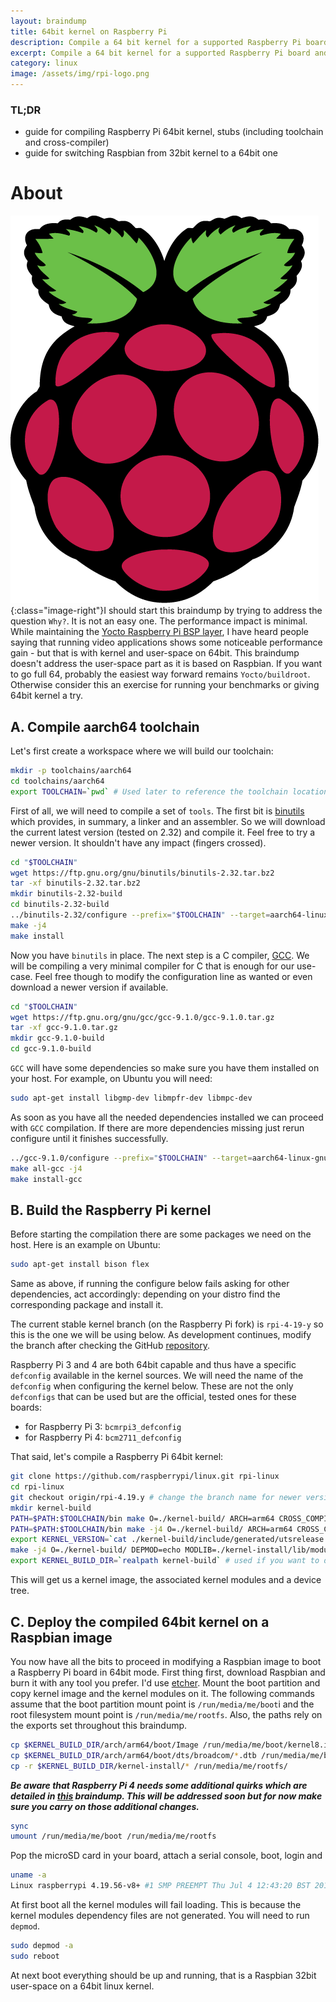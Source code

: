 ```yaml
---
layout:	braindump
title: 64bit kernel on Raspberry Pi
description: Compile a 64 bit kernel for a supported Raspberry Pi board and deploy it on a Raspbian image
excerpt: Compile a 64 bit kernel for a supported Raspberry Pi board and deploy it on a Raspbian image
category: linux
image: /assets/img/rpi-logo.png
---
```


### TL;DR

- guide for compiling Raspberry Pi 64bit kernel, stubs (including toolchain and cross-compiler)
- guide for switching Raspbian from 32bit kernel to a 64bit one

# About

![Raspberry Pi Logo](/assets/img/rpi-logo.png){:class="image-right"}I should start this braindump by trying to address the question `Why?`. It is not an easy one. The performance impact is minimal. While maintaining the [Yocto Raspberry Pi BSP layer](https://github.com/agherzan/meta-raspberrypi), I have heard people saying that running video applications shows some noticeable performance gain - but that is with kernel and user-space on 64bit. This braindump doesn't address the user-space part as it is based on Raspbian. If you want to go full 64, probably the easiest way forward remains `Yocto/buildroot`. Otherwise consider this an exercise for running your benchmarks or giving 64bit kernel a try.

## A. Compile aarch64 toolchain

Let's first create a workspace where we will build our toolchain:

```sh
mkdir -p toolchains/aarch64
cd toolchains/aarch64
export TOOLCHAIN=`pwd` # Used later to reference the toolchain location
```

First of all, we will need to compile a set of `tools`. The first bit is [binutils](https://www.gnu.org/software/binutils/) which provides, in summary, a linker and an assembler. So we will download the current latest version (tested on 2.32) and compile it. Feel free to try a newer version. It shouldn't have any impact (fingers crossed).

```sh
cd "$TOOLCHAIN"
wget https://ftp.gnu.org/gnu/binutils/binutils-2.32.tar.bz2
tar -xf binutils-2.32.tar.bz2
mkdir binutils-2.32-build
cd binutils-2.32-build
../binutils-2.32/configure --prefix="$TOOLCHAIN" --target=aarch64-linux-gnu --disable-nls
make -j4
make install
```

Now you have `binutils` in place. The next step is a C compiler, [GCC](https://gcc.gnu.org/). We will be compiling a very minimal compiler for C that is enough for our use-case. Feel free though to modify the configuration line as wanted or even download a newer version if available.

```sh
cd "$TOOLCHAIN"
wget https://ftp.gnu.org/gnu/gcc/gcc-9.1.0/gcc-9.1.0.tar.gz
tar -xf gcc-9.1.0.tar.gz
mkdir gcc-9.1.0-build
cd gcc-9.1.0-build
```

`GCC` will have some dependencies so make sure you have them installed on your host. For example, on Ubuntu you will need:

```sh
sudo apt-get install libgmp-dev libmpfr-dev libmpc-dev
```

As soon as you have all the needed dependencies installed we can proceed with `GCC` compilation. If there are more dependencies missing just rerun configure until it finishes successfully.

```sh
../gcc-9.1.0/configure --prefix="$TOOLCHAIN" --target=aarch64-linux-gnu --with-newlib --without-headers --disable-nls --disable-shared --disable-threads --disable-libssp --disable-decimal-float --disable-libquadmath --disable-libvtv --disable-libgomp --disable-libatomic --enable-languages=c
make all-gcc -j4
make install-gcc
```

## B. Build the Raspberry Pi kernel

Before starting the compilation there are some packages we need on the host. Here is an example on Ubuntu:

```sh
sudo apt-get install bison flex
```

Same as above, if running the configure below fails asking for other dependencies, act accordingly: depending on your distro find the corresponding package and install it.

The current stable kernel branch (on the Raspberry Pi fork) is `rpi-4-19-y` so this is the one we will be using below. As development continues, modify the branch after checking the GitHub [repository](https://github.com/raspberrypi/linux).

Raspberry Pi 3 and 4 are both 64bit capable and thus have a specific `defconfig` available in the kernel sources. We will need the name of the `defconfig` when configuring the kernel below. These are not the only `defconfigs` that can be used but are the official, tested ones for these boards:

- for Raspberry Pi 3: `bcmrpi3_defconfig`
- for Raspberry Pi 4: `bcm2711_defconfig`

That said, let's compile a Raspberry Pi 64bit kernel:

```sh
git clone https://github.com/raspberrypi/linux.git rpi-linux
cd rpi-linux
git checkout origin/rpi-4.19.y # change the branch name for newer versions
mkdir kernel-build
PATH=$PATH:$TOOLCHAIN/bin make O=./kernel-build/ ARCH=arm64 CROSS_COMPILE=aarch64-linux-gnu-  thiswontwork_defconfig # change the name of the defconfig with the one for the targeted board
PATH=$PATH:$TOOLCHAIN/bin make -j4 O=./kernel-build/ ARCH=arm64 CROSS_COMPILE=aarch64-linux-gnu-
export KERNEL_VERSION=`cat ./kernel-build/include/generated/utsrelease.h | sed -e 's/.*"\(.*\)".*/\1/'` # we extract and export the kernel version to be able to correctly deploy the modules below when deploying them on the Raspbian image
make -j4 O=./kernel-build/ DEPMOD=echo MODLIB=./kernel-install/lib/modules/${KERNEL_VERSION} INSTALL_FW_PATH=./kernel-install/lib/firmware modules_install
export KERNEL_BUILD_DIR=`realpath kernel-build` # used if you want to deploy it to Raspbian, ignore otherwise
```

This will get us a kernel image, the associated kernel modules and a device tree.

## C. Deploy the compiled 64bit kernel on a Raspbian image

You now have all the bits to proceed in modifying a Raspbian image to boot a Raspberry Pi board in 64bit mode. First thing first, download Raspbian and burn it with any tool you prefer. I'd use [etcher](https://www.balena.io/etcher/). Mount the boot partition and copy kernel image and the kernel modules on it. The following commands assume that the boot partition mount point is `/run/media/me/boot`i and the root filesystem mount point is `/run/media/me/rootfs`. Also, the paths rely on the exports set throughout this braindump.

```sh
cp $KERNEL_BUILD_DIR/arch/arm64/boot/Image /run/media/me/boot/kernel8.img
cp $KERNEL_BUILD_DIR/arch/arm64/boot/dts/broadcom/*.dtb /run/media/me/boot/
cp -r $KERNEL_BUILD_DIR/kernel-install/* /run/media/me/rootfs/
```

***Be aware that Raspberry Pi 4 needs some additional quirks which are detailed in [this](https://andrei.gherzan.ro/linux/raspbian-rpi4-64/) braindump. This will be addressed soon but for now make sure you carry on those additional changes.***

```sh
sync
umount /run/media/me/boot /run/media/me/rootfs
```

Pop the microSD card in your board, attach a serial console, boot, login and

```sh
uname -a
Linux raspberrypi 4.19.56-v8+ #1 SMP PREEMPT Thu Jul 4 12:43:20 BST 2019 aarch64 GNU/Linux
```

At first boot all the kernel modules will fail loading. This is because the kernel modules dependency files are not generated. You will need to run `depmod`.

```sh
sudo depmod -a
sudo reboot
```

At next boot everything should be up and running, that is a Raspbian 32bit user-space on a 64bit linux kernel.
